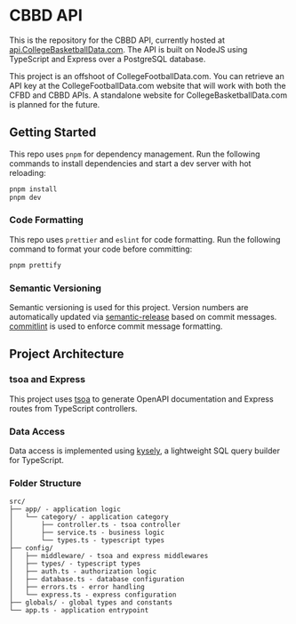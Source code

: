 # CBBD API

This is the repository for the CBBD API, currently hosted at [api.CollegeBasketballData.com](https://api.collegebasketballdata.com). The API is built on NodeJS using TypeScript and Express over a PostgreSQL database.

This project is an offshoot of CollegeFootballData.com. You can retrieve an API key at the CollegeFootballData.com website that will work with both the CFBD and CBBD APIs. A standalone website for CollegeBasketballData.com is planned for the future.

## Getting Started

This repo uses `pnpm` for dependency management. Run the following commands to install dependencies and start a dev server with hot reloading:

```bash
pnpm install
pnpm dev
```
### Code Formatting

This repo uses `prettier` and `eslint` for code formatting. Run the following command to format your code before committing:

```bash
pnpm prettify
```

### Semantic Versioning

Semantic versioning is used for this project. Version numbers are automatically updated via [semantic-release](https://github.com/semantic-release/semantic-release) based on commit messages. [commitlint](https://commitlint.js.org/) is used to enforce commit message formatting.

## Project Architecture

### tsoa and Express

This project uses [tsoa](https://tsoa-community.github.io/docs/) to generate OpenAPI documentation and Express routes from TypeScript controllers.

### Data Access

Data access is implemented using [kysely](https://kysely.dev/), a lightweight SQL query builder for TypeScript.

### Folder Structure
```
src/
├── app/ - application logic
│   └── category/ - application category
│       ├── controller.ts - tsoa controller
│       ├── service.ts - business logic
│       └── types.ts - typescript types
├── config/
│   ├── middleware/ - tsoa and express middlewares
│   ├── types/ - typescript types
│   ├── auth.ts - authorization logic
│   ├── database.ts - database configuration
│   ├── errors.ts - error handling
│   └── express.ts - express configuration
├── globals/ - global types and constants
└── app.ts - application entrypoint
